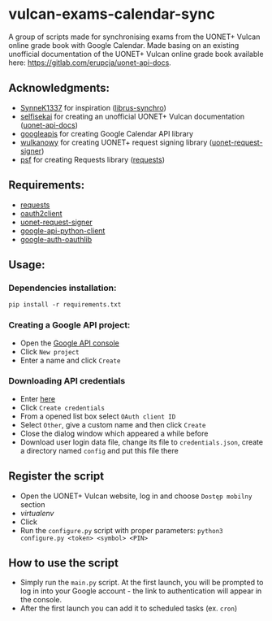 # vulcan-exams-calendar-sync

A group of scripts made for synchronising exams from the UONET+ Vulcan online grade book with Google Calendar. Made basing on an existing unofficial documentation of the UONET+ Vulcan online grade book available here: https://gitlab.com/erupcja/uonet-api-docs.

## Acknowledgments:
- [SynneK1337](https://github.com/SynneK1337) for inspiration ([librus-synchro](https://github.com/SynneK1337/librus-synchro))
- [selfisekai](https://gitlab.com/selfisekai) for creating an unofficial UONET+ Vulcan documentation ([uonet-api-docs](https://gitlab.com/erupcja/uonet-api-docs))
- [googleapis](https://github.com/googleapis) for creating Google Calendar API library
- [wulkanowy](https://github.com/wulkanowy) for creating UONET+ request signing library ([uonet-request-signer](https://github.com/wulkanowy/uonet-request-signer))
- [psf](https://github.com/psf) for creating Requests library ([requests](https://github.com/psf/requests))

## Requirements:
- [requests](https://requests.readthedocs.io/en/master/)
- [oauth2client](https://oauth2client.readthedocs.io/en/latest/)
- [uonet-request-signer](https://github.com/wulkanowy/uonet-request-signer/tree/master/python)
- [google-api-python-client](https://pypi.org/project/google-api-python-client/)
- [google-auth-oauthlib](https://github.com/googleapis/google-auth-library-python-oauthlib)

## Usage:
### Dependencies installation:
```pip install -r requirements.txt```

### Creating a Google API project:
- Open the [Google API console](https://console.cloud.google.com/apis/dashboard)
- Click ```New project```
- Enter a name and click ```Create```

### Downloading API credentials
- Enter [here](https://console.cloud.google.com/apis/credentials)
- Click ```Create credentials```
- From a opened list box select ```OAuth client ID```
- Select ```Other```, give a custom name and then click ```Create``` 
- Close the dialog window which appeared a while before
- Download user login data file, change its file to ```credentials.json```, create a directory named ```config``` and put this file there

## Register the script
- Open the UONET+ Vulcan website, log in and choose ```Dostęp mobilny``` section
- *virtualenv*
- Click
- Run the ```configure.py``` script with proper parameters: ```python3 configure.py <token> <symbol> <PIN>```

## How to use the script
- Simply run the ```main.py``` script. At the first launch, you will be prompted to log in into your Google account - the link to authentication will appear in the console.
- After the first launch you can add it to scheduled tasks (ex. ```cron```)
